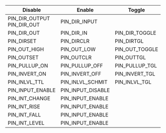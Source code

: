 | Disable             | Enable              | Toggle |
|---------------------|---------------------|--------------------|
| PIN_DIR_OUTPUT<br/>PIN_DIR_OUT<br/>       | PIN_DIR_INPUT        |  |
| PIN_DIR_OUT          | PIN_DIR_IN           | PIN_DIR_TOGGLE       |
| PIN_DIRSET           | PIN_DIRCLR           | PIN_DIRTGL           |
| PIN_OUT_HIGH         | PIN_OUT_LOW          | PIN_OUT_TOGGLE       |
| PIN_OUTSET           | PIN_OUTCLR           | PIN_OUTTGL           |
| PIN_PULLUP_ON        | PIN_PULLUP_OFF       | PIN_PULLUP_TGL       |
| PIN_INVERT_ON        | PIN_INVERT_OFF       | PIN_INVERT_TGL       |
| PIN_INLVL_TTL        | PIN_INLVL_SCHMIT     | PIN_INLVL_TGL        |
| PIN_INPUT_ENABLE     | PIN_INPUT_DISABLE    |  |
| PIN_INT_CHANGE       | PIN_INPUT_ENABLE     |  |
| PIN_INT_RISE         | PIN_INPUT_ENABLE     |  |
| PIN_INT_FALL         | PIN_INPUT_ENABLE     |  |
| PIN_INT_LEVEL        | PIN_INPUT_ENABLE     |  |
